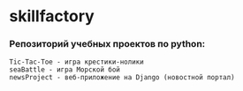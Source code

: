 # skillfactory
 
### Репозиторий учебных проектов по python:

    Tic-Tac-Toe - игра крестики-нолики
    seaBattle - игра Морской бой
    newsProject - веб-приложение на Django (новостной портал)